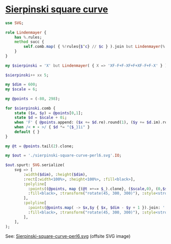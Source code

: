 [1]: https://rosettacode.org/wiki/Sierpinski_square_curve

# [Sierpinski square curve][1]


```raku
use SVG;
 
role Lindenmayer {
    has %.rules;
    method succ {
        self.comb.map( { %!rules{$^c} // $c } ).join but Lindenmayer(%!rules)
    }
}
 
my $sierpinski = 'X' but Lindenmayer( { X => 'XF-F+F-XF+F+XF-F+F-X' } );
 
$sierpinski++ xx 5;
 
my $dim = 600;
my $scale = 6;
 
my @points = (-80, 298);
 
for $sierpinski.comb {
    state ($x, $y) = @points[0,1];
    state $d = $scale + 0i;
    when 'F' { @points.append: ($x += $d.re).round(1), ($y += $d.im).round(1) }
    when /< + - >/ { $d *= "{$_}1i" }
    default { }
}
 
my @t = @points.tail(2).clone;
 
my $out = './sierpinski-square-curve-perl6.svg'.IO;
 
$out.spurt: SVG.serialize(
    svg => [
        :width($dim), :height($dim),
        :rect[:width<100%>, :height<100%>, :fill<black>],
        :polyline[
          :points((@points, map {(@t »+=» $_).clone}, ($scale,0), (0,$scale), (-$scale,0)).join: ','),
          :fill<black>, :transform("rotate(45, 300, 300)"), :style<stroke:#61D4FF>,
        ],
        :polyline[
          :points(@points.map( -> $x,$y { $x, $dim - $y + 1 }).join: ','),
          :fill<black>, :transform("rotate(45, 300, 300)"), :style<stroke:#61D4FF>,
        ],
    ],
);
```


See: [Sierpinski-square-curve-perl6.svg](https://github.com/thundergnat/rc/blob/master/img/sierpinski-square-curve-perl6.svg) (offsite SVG image)
